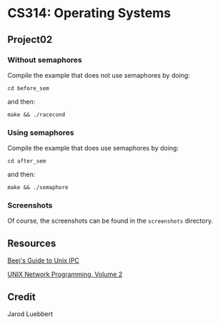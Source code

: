 CS314: Operating Systems
========================

## Project02 ##

### Without semaphores ###

Compile the example that does not use semaphores by doing:

`cd before_sem`

and then:

`make && ./racecond`

### Using semaphores ###

Compile the example that does use semaphores by doing:

`cd after_sem`

and then:

`make && ./semaphore`

### Screenshots ###

Of course, the screenshots can be found in the `screenshots` directory.

## Resources ##

[Beej's Guide to Unix IPC](http://beej.us/guide/bgipc/)

[UNIX Network Programming, Volume
2](http://www.amazon.com/UNIX-Network-Programming-Interprocess-Communications/dp/0130810819)

## Credit ##

Jarod Luebbert
